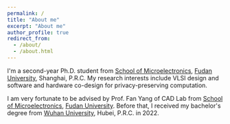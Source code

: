 ```yaml
---
permalink: /
title: "About me"
excerpt: "About me"
author_profile: true
redirect_from: 
  - /about/
  - /about.html
---
```


I'm a second-year Ph.D. student from [School of Microelectronics](https://sme.fudan.edu.cn/), [Fudan University](https://www.fudan.edu.cn/), Shanghai, P.R.C. My research interests include VLSI design and software and hardware co-design for privacy-preserving computation.

I am very fortunate to be advised by Prof. Fan Yang of CAD Lab from [School of Microelectronics](https://sme.fudan.edu.cn/), [Fudan University](https://www.fudan.edu.cn/). Before that, I received my bachelor's degree from [Wuhan University](https://www.whu.edu.cn/), Hubei, P.R.C. in 2022.

<!--You can find my CV here: [XX's Curriculum Vitae](../assets/Curriculum_Vitae.pdf)-->




